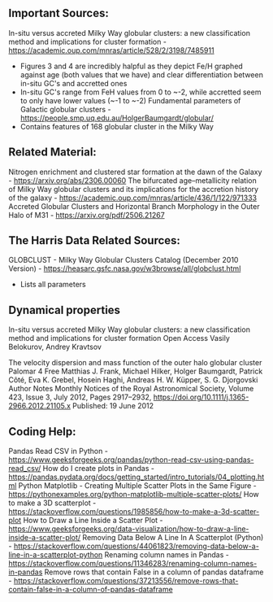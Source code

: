 ## Important Sources:
In-situ versus accreted Milky Way globular clusters: a new classification method and implications for cluster formation - https://academic.oup.com/mnras/article/528/2/3198/7485911
- Figures 3 and 4 are incredibly halpful as they depict Fe/H graphed against age (both values that we have) and clear differentiation between in-situ GC's and accretted ones
- In-situ GC's range from FeH values from 0 to ~-2, while accretted seem to only have lower values (~-1 to ~-2)
Fundamental parameters of Galactic globular clusters - https://people.smp.uq.edu.au/HolgerBaumgardt/globular/ 
- Contains features of 168 globular cluster in the Milky Way

## Related Material:
Nitrogen enrichment and clustered star formation at the dawn of the Galaxy - https://arxiv.org/abs/2306.00060 
The bifurcated age–metallicity relation of Milky Way globular clusters and its implications for the accretion history of the galaxy - https://academic.oup.com/mnras/article/436/1/122/971333 
Accreted Globular Clusters and Horizontal Branch Morphology in the
 Outer Halo of M31 - https://arxiv.org/pdf/2506.21267 

 ## The Harris Data Related Sources:
 GLOBCLUST - Milky Way Globular Clusters Catalog (December 2010 Version) - https://heasarc.gsfc.nasa.gov/w3browse/all/globclust.html 
 - Lists all parameters

 ## Dynamical properties
 In-situ versus accreted Milky Way globular clusters: a new classification method and implications for cluster formation Open Access
Vasily Belokurov,  Andrey Kravtsov

The velocity dispersion and mass function of the outer halo globular cluster Palomar 4 Free
Matthias J. Frank, Michael Hilker, Holger Baumgardt, Patrick Côté, Eva K. Grebel, Hosein Haghi, Andreas H. W. Küpper, S. G. Djorgovski Author Notes
Monthly Notices of the Royal Astronomical Society, Volume 423, Issue 3, July 2012, Pages 2917–2932, https://doi.org/10.1111/j.1365-2966.2012.21105.x
Published: 19 June 2012


## Coding Help:
Pandas Read CSV in Python - https://www.geeksforgeeks.org/pandas/python-read-csv-using-pandas-read_csv/
How do I create plots in Pandas - https://pandas.pydata.org/docs/getting_started/intro_tutorials/04_plotting.html 
Python Matplotlib - Creating Multiple Scatter Plots in the Same Figure - https://pythonexamples.org/python-matplotlib-multiple-scatter-plots/ 
How to make a 3D scatterplot - https://stackoverflow.com/questions/1985856/how-to-make-a-3d-scatter-plot 
How to Draw a Line Inside a Scatter Plot - https://www.geeksforgeeks.org/data-visualization/how-to-draw-a-line-inside-a-scatter-plot/ 
Removing Data Below A Line In A Scatterplot (Python) - https://stackoverflow.com/questions/44061823/removing-data-below-a-line-in-a-scatterplot-python 
Renaming column names in Pandas - https://stackoverflow.com/questions/11346283/renaming-column-names-in-pandas 
Remove rows that contain False in a column of pandas dataframe - https://stackoverflow.com/questions/37213556/remove-rows-that-contain-false-in-a-column-of-pandas-dataframe 